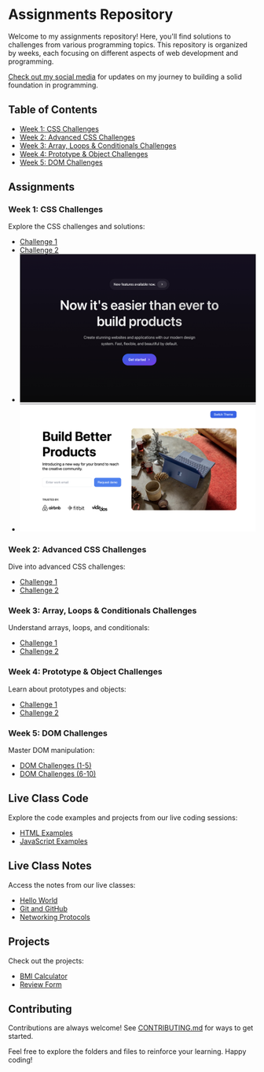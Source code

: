 # Assignments Repository

Welcome to my assignments repository! Here, you'll find solutions to challenges from various programming topics. This repository is organized by weeks, each focusing on different aspects of web development and programming.

[Check out my social media](https://twitter.com/coder_nandan) for updates on my journey to building a solid foundation in programming.

## Table of Contents

- [Week 1: CSS Challenges](./assignments/week-1/README.md)
- [Week 2: Advanced CSS Challenges](./assignments/week-2/README.md)
- [Week 3: Array, Loops & Conditionals Challenges](./assignments/week-3/README.md)
- [Week 4: Prototype & Object Challenges](./assignments/week-4/README.md)
- [Week 5: DOM Challenges](./assignments/week-5/README.md)

## Assignments

### Week 1: CSS Challenges

Explore the CSS challenges and solutions:

- [Challenge 1](./assignments/week-1/challenge-1/)
- [Challenge 2](./assignments/week-1/challenge-2/)
- ![Challenge 1](./assignments/week-1/Challenge-1.JPG)
- ![Challenge 2](./assignments/week-1/Challenge-2.JPG)

### Week 2: Advanced CSS Challenges

Dive into advanced CSS challenges:

- [Challenge 1](./assignments/week-2/challenge-1/)
- [Challenge 2](./assignments/week-2/challenge-2/)

### Week 3: Array, Loops & Conditionals Challenges

Understand arrays, loops, and conditionals:

- [Challenge 1](./assignments/week-3/challenge-1/)
- [Challenge 2](./assignments/week-3/challenge-2/)

### Week 4: Prototype & Object Challenges

Learn about prototypes and objects:

- [Challenge 1](./assignments/week-4/challenge-1/)
- [Challenge 2](./assignments/week-4/challenge-2/)

### Week 5: DOM Challenges

Master DOM manipulation:

- [DOM Challenges (1-5)](./assignments/week-5/dom1/README.md)
- [DOM Challenges (6-10)](./assignments/week-5/dom2/README.md)

## Live Class Code

Explore the code examples and projects from our live coding sessions:

- [HTML Examples](./live-class-code/html/)
- [JavaScript Examples](./live-class-code/js/)

## Live Class Notes

Access the notes from our live classes:

- [Hello World](./live-class-notes/01_hellow_world.pdf)
- [Git and GitHub](./live-class-notes/Git_and_Github_lyst1736093713658.pdf)
- [Networking Protocols](./live-class-notes/Networking_Protocols_lyst1737280631491.pdf)

## Projects

Check out the projects:

- [BMI Calculator](./projects/bmi-calculater/)
- [Review Form](./projects/review-form/)

## Contributing

Contributions are always welcome! See [CONTRIBUTING.md](../CONTRIBUTING.md) for ways to get started.

Feel free to explore the folders and files to reinforce your learning. Happy coding!
